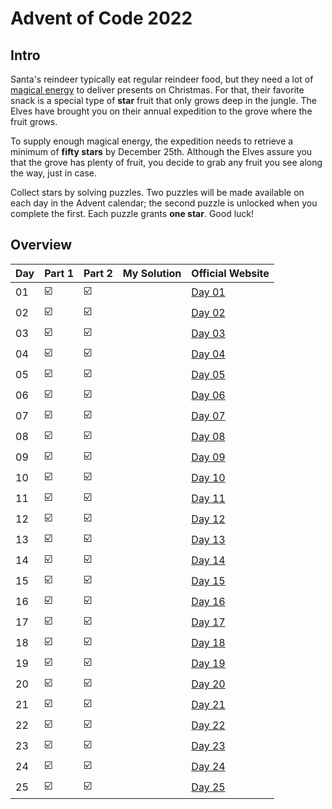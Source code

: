 # Advent of Code 2022

## Intro

Santa's reindeer typically eat regular reindeer food, but they need a lot of
[magical energy](https://adventofcode.com/2018/day/25) to deliver presents on Christmas. For that, their favorite snack 
is a special type of **star** fruit that only grows deep in the jungle. The Elves
have brought you on their annual expedition to the grove where the fruit grows.

To supply enough magical energy, the expedition needs to retrieve a minimum of **fifty stars** by December 25th.
Although the Elves assure you that the grove has plenty of fruit, you decide to grab any fruit you see along the way,
just in case.

Collect stars by solving puzzles. Two puzzles will be made available on each day in the Advent calendar; the second
puzzle is unlocked when you complete the first. Each puzzle grants **one star**. Good luck!

## Overview

| Day | Part 1                  | Part 2                  | My Solution | Official Website                               | 
|-----|-------------------------|-------------------------|-------------|------------------------------------------------|
| 01  | :ballot_box_with_check: | :ballot_box_with_check: |             | [Day 01](https://adventofcode.com/2022/day/1)  |
| 02  | :ballot_box_with_check: | :ballot_box_with_check: |             | [Day 02](https://adventofcode.com/2022/day/2)  |
| 03  | :ballot_box_with_check: | :ballot_box_with_check: |             | [Day 03](https://adventofcode.com/2022/day/3)  |
| 04  | :ballot_box_with_check: | :ballot_box_with_check: |             | [Day 04](https://adventofcode.com/2022/day/4)  |
| 05  | :ballot_box_with_check: | :ballot_box_with_check: |             | [Day 05](https://adventofcode.com/2022/day/5)  |
| 06  | :ballot_box_with_check: | :ballot_box_with_check: |             | [Day 06](https://adventofcode.com/2022/day/6)  |
| 07  | :ballot_box_with_check: | :ballot_box_with_check: |             | [Day 07](https://adventofcode.com/2022/day/7)  |
| 08  | :ballot_box_with_check: | :ballot_box_with_check: |             | [Day 08](https://adventofcode.com/2022/day/8)  |
| 09  | :ballot_box_with_check: | :ballot_box_with_check: |             | [Day 09](https://adventofcode.com/2022/day/9)  |
| 10  | :ballot_box_with_check: | :ballot_box_with_check: |             | [Day 10](https://adventofcode.com/2022/day/10) |
| 11  | :ballot_box_with_check: | :ballot_box_with_check: |             | [Day 11](https://adventofcode.com/2022/day/11) |
| 12  | :ballot_box_with_check: | :ballot_box_with_check: |             | [Day 12](https://adventofcode.com/2022/day/12) |
| 13  | :ballot_box_with_check: | :ballot_box_with_check: |             | [Day 13](https://adventofcode.com/2022/day/13) |
| 14  | :ballot_box_with_check: | :ballot_box_with_check: |             | [Day 14](https://adventofcode.com/2022/day/14) |
| 15  | :ballot_box_with_check: | :ballot_box_with_check: |             | [Day 15](https://adventofcode.com/2022/day/15) |
| 16  | :ballot_box_with_check: | :ballot_box_with_check: |             | [Day 16](https://adventofcode.com/2022/day/16) |
| 17  | :ballot_box_with_check: | :ballot_box_with_check: |             | [Day 17](https://adventofcode.com/2022/day/17) |
| 18  | :ballot_box_with_check: | :ballot_box_with_check: |             | [Day 18](https://adventofcode.com/2022/day/18) |
| 19  | :ballot_box_with_check: | :ballot_box_with_check: |             | [Day 19](https://adventofcode.com/2022/day/19) |
| 20  | :ballot_box_with_check: | :ballot_box_with_check: |             | [Day 20](https://adventofcode.com/2022/day/20) |
| 21  | :ballot_box_with_check: | :ballot_box_with_check: |             | [Day 21](https://adventofcode.com/2022/day/21) |
| 22  | :ballot_box_with_check: | :ballot_box_with_check: |             | [Day 22](https://adventofcode.com/2022/day/22) |
| 23  | :ballot_box_with_check: | :ballot_box_with_check: |             | [Day 23](https://adventofcode.com/2022/day/23) |
| 24  | :ballot_box_with_check: | :ballot_box_with_check: |             | [Day 24](https://adventofcode.com/2022/day/24) |
| 25  | :ballot_box_with_check: | :ballot_box_with_check: |             | [Day 25](https://adventofcode.com/2022/day/25) |